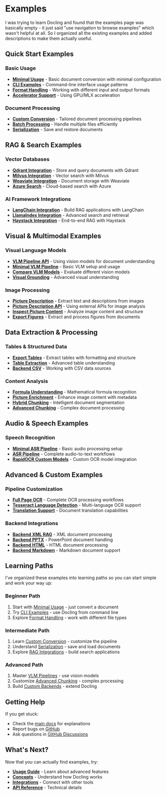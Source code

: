 # Examples

I was trying to learn Docling and found that the examples page was basically empty - it just said "use navigation to browse examples" which wasn't helpful at all. So I organized all the existing examples and added descriptions to make them actually useful.

## Quick Start Examples

### Basic Usage
- **[Minimal Usage](minimal.py)** - Basic document conversion with minimal configuration
- **[CLI Examples](run_md.py)** - Command-line interface usage patterns
- **[Format Handling](run_with_formats.py)** - Working with different input and output formats
- **[Accelerator Support](run_with_accelerator.py)** - Using GPU/MLX acceleration

### Document Processing
- **[Custom Conversion](custom_convert.py)** - Tailored document processing pipelines
- **[Batch Processing](batch_convert.py)** - Handle multiple files efficiently
- **[Serialization](serialization.ipynb)** - Save and restore documents

## RAG & Search Examples

### Vector Databases
- **[Qdrant Integration](retrieval_qdrant.ipynb)** - Store and query documents with Qdrant
- **[Milvus Integration](rag_milvus.ipynb)** - Vector search with Milvus
- **[Weaviate Integration](rag_weaviate.ipynb)** - Document storage with Weaviate
- **[Azure Search](rag_azuresearch.ipynb)** - Cloud-based search with Azure

### AI Framework Integrations
- **[LangChain Integration](rag_langchain.ipynb)** - Build RAG applications with LangChain
- **[LlamaIndex Integration](rag_llamaindex.ipynb)** - Advanced search and retrieval
- **[Haystack Integration](rag_haystack.ipynb)** - End-to-end RAG with Haystack

## Visual & Multimodal Examples

### Visual Language Models
- **[VLM Pipeline API](vlm_pipeline_api_model.py)** - Using vision models for document understanding
- **[Minimal VLM Pipeline](minimal_vlm_pipeline.py)** - Basic VLM setup and usage
- **[Compare VLM Models](compare_vlm_models.py)** - Evaluate different vision models
- **[Visual Grounding](visual_grounding.ipynb)** - Advanced visual understanding

### Image Processing
- **[Picture Description](pictures_description.ipynb)** - Extract text and descriptions from images
- **[Picture Description API](pictures_description_api.py)** - Using external APIs for image analysis
- **[Inspect Picture Content](inspect_picture_content.py)** - Analyze image content and structure
- **[Export Figures](export_figures.py)** - Extract and process figures from documents

## Data Extraction & Processing

### Tables & Structured Data
- **[Export Tables](export_tables.py)** - Extract tables with formatting and structure
- **[Table Extraction](develop_formula_understanding.py)** - Advanced table understanding
- **[Backend CSV](backend_csv.ipynb)** - Working with CSV data sources

### Content Analysis
- **[Formula Understanding](develop_formula_understanding.py)** - Mathematical formula recognition
- **[Picture Enrichment](develop_picture_enrichment.py)** - Enhance image content with metadata
- **[Hybrid Chunking](hybrid_chunking.ipynb)** - Intelligent document segmentation
- **[Advanced Chunking](advanced_chunking_and_serialization.ipynb)** - Complex document processing

## Audio & Speech Examples

### Speech Recognition
- **[Minimal ASR Pipeline](minimal_asr_pipeline.py)** - Basic audio processing setup
- **[ASR Pipeline](test_asr_pipeline.py)** - Complete audio-to-text workflows
- **[RapidOCR Custom Models](rapidocr_with_custom_models.py)** - Custom OCR model integration

## Advanced & Custom Examples

### Pipeline Customization
- **[Full Page OCR](full_page_ocr.py)** - Complete OCR processing workflows
- **[Tesseract Language Detection](tesseract_lang_detection.py)** - Multi-language OCR support
- **[Translation Support](translate.py)** - Document translation capabilities

### Backend Integrations
- **[Backend XML RAG](backend_xml_rag.ipynb)** - XML document processing
- **[Backend PPTX](test_backend_pptx.py)** - PowerPoint document handling
- **[Backend HTML](test_backend_html.py)** - HTML document processing
- **[Backend Markdown](test_backend_markdown.py)** - Markdown document support

## Learning Paths

I've organized these examples into learning paths so you can start simple and work your way up:

### Beginner Path
1. Start with [Minimal Usage](minimal.py) - just convert a document
2. Try [CLI Examples](run_md.py) - use Docling from command line
3. Explore [Format Handling](run_with_formats.py) - work with different file types

### Intermediate Path
1. Learn [Custom Conversion](custom_convert.py) - customize the pipeline
2. Understand [Serialization](serialization.ipynb) - save and load documents
3. Explore [RAG Integrations](rag_langchain.ipynb) - build search applications

### Advanced Path
1. Master [VLM Pipelines](vlm_pipeline_api_model.py) - use vision models
2. Customize [Advanced Chunking](advanced_chunking_and_serialization.ipynb) - complex processing
3. Build [Custom Backends](custom_convert.py) - extend Docling

## Getting Help

If you get stuck:
- Check the [main docs](../index.md) for explanations
- Report bugs on [GitHub](https://github.com/docling-project/docling/issues)
- Ask questions in [GitHub Discussions](https://github.com/docling-project/docling/discussions)

## What's Next?

Now that you can actually find examples, try:
- **[Usage Guide](../usage/)** - Learn about advanced features
- **[Concepts](../concepts/)** - Understand how Docling works
- **[Integrations](../integrations/)** - Connect with other tools
- **[API Reference](../reference/)** - Technical details
